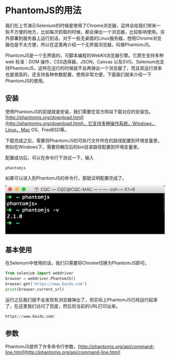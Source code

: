# PhantomJS的用法

我们在上节演示Selenium的时候是使用了Chrome浏览器，这样会给我们带来一些不方便的地方，比如每次抓取的时候，都会弹出一个浏览器，比较影响使用。另外部署到服务器上运行到话，对于一些无桌面的Linux服务器，想用Chrome浏览器也是不太方便，所以在这里再介绍一个无界面浏览器，叫做PhantomJS。

PhantomJS是一个无界面的，可脚本编程的WebKit浏览器引擎。它原生支持多种web 标准：DOM 操作，CSS选择器，JSON，Canvas 以及SVG。Selenium也支持PhantomJS，这样在运行的时候就不会再弹出一个浏览器了，而且其运行效率也是很高的，还支持各种参数配置，使用非常方便，下面我们就来介绍一下PhantomJS的使用。

## 安装

使用PhantomJS的前提就是安装，我们需要在官方网站下载对应的安装包。[http://phantomjs.org/download.html](http://phantomjs.org/download.html)，它支持多种操作系统，Windows、Linux、Mac OS、FreeBSD等。

下载完成之后，需要将PhantomJS的可执行文件所在的路径配置到环境变量里，例如在Windows下，需要将解压后的bin目录路径配置到环境变量里。

配置成功后，可以在命令行下测试一下，输入

```
phantomjs
```

如果可以进入到PhantomJS的命令行，那就证明配置完成了。


![](./assets/2017-05-28-23-52-27.jpg)

## 基本使用

在Selenium中使用的话，我们只需要将Chrome切换为PhantomJS即可。

```python
from selenium import webdriver
browser = webdriver.PhantomJS()
browser.get('https://www.baidu.com')
print(browser.current_url)
```

运行之后我们就不会发现有浏览器弹出了，但实际上PhantomJS已经运行起来了，在这里我们访问了百度，然后将当前的URL打印出来。

```python
https://www.baidu.com/
```

## 参数

PhantomJS提供了许多命令行参数，[http://phantomjs.org/api/command-line.html](http://phantomjs.org/api/command-line.html)

